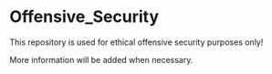 # Offensive_Security

 This repository is used for ethical offensive security purposes only!
 
 More information will be added when necessary.
